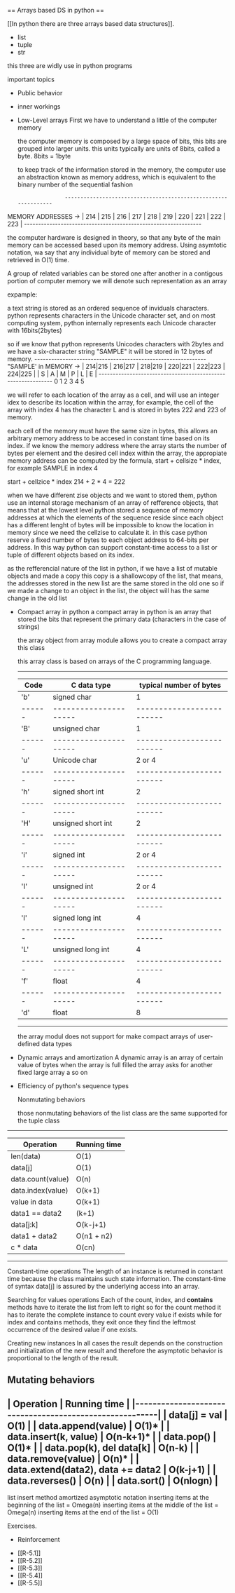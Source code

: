 == Arrays based DS in python == 

[[In python there are three arrays based data structures]].

- list
- tuple
- str

this three are widly use in python programs

important topics
 * Public behavior
 * inner workings


* Low-Level arrays
  First we have to understand a little of the computer memory
  
  the computer memory is composed by a large space of bits, this bits are grouped into larger units.
  this units typically are units of 8bits, called a byte. 8bits = 1byte
  
  to keep track of the information stored in the memory, the computer use an abstraction known as
  memory address, which is equivalent to the binary number of the sequential fashion
  
                     ---------------------------------------------------------------
 MEMORY ADDRESSES -> | 214 | 215 | 216 | 217 | 218  | 219 | 220 | 221 | 222  | 223 | 
                     ---------------------------------------------------------------
  
the computer hardware is designed in theory, so that any byte of the main memory can be accessed
based upon its memory address. Using asymtotic notation, wa say that any individual byte of memory
can be stored and retrieved in O(1) time.

A group of related variables can be stored one after another in a contigous portion of computer memory
we will denote such representation as an array

expample:

a text string is stored as an ordered sequence of inviduals characters.
python represents characters in the Unicode character set, and on most computing system, python 
internally represents each Unicode character with 16bits(2bytes)

so if we know that python represents Unicodes characters with 2bytes and we have a six-character string
"SAMPLE" it will be stored in 12 bytes of memory.
                      -------------------------------------------------------------
"SAMPLE' in MEMORY -> | 214|215 | 216|217 | 218|219 | 220|221 | 222|223 | 224|225 |
		      |    S    |    A    |    M    |    P    |    L    |    E    |
		      -------------------------------------------------------------
                           0         1         2         3         4         5

we will refer to each location of the array as a cell, and will use an integer idex to describe its
location within the array, for example, the cell of the array with index 4 has the character L and
is stored in bytes 222 and 223 of memory.

each cell of the memory must have the same size in bytes, this allows an arbitrary memory address 
to be accesed in constant time based on its index. if we know the memory address where the array starts
the number of bytes per element and the desired cell index within the array, the appropiate memory
address can be computed by the formula, start + cellsize * index, for example SAMPLE in index 4

start + cellzice * index
 214  + 2 * 4 = 222
 
when we have different zise objects and we want to stored them, python use an internal storage 
mechanism of an array of refference objects, that means that at the lowest level python stored a 
sequence of memory addresses at which the elements of the sequence reside
since each object has a different lenght of bytes will be impossible to know the location in memory
since we need the cellzise to calculate it. in this case python reserve a fixed number of bytes 
to each object address to 64-bits per address. In this way python can support constant-time access
to a list or tuple of different objects based on its index.

as the refferencial nature of the list in python, if we have a list of mutable objects and made a copy
this copy is a shallowcopy of the list, that means, the addresses stored in the new list are the same
stored in the old one so if we made a change to an object in the list, the object will has the same change in the old list

* Compact array in python
  a compact array in python is an array that stored the bits that represent the primary data
  (characters in the case of strings)
  
  the array object from array module allows you to create a compact array
  this class 
  
  this array class is based on arrays of the C programming language.
  
   ------------------------------------------------------
  | Code | C data type         | typical number of bytes |
  |------|---------------------|-------------------------|
  | 'b'  |  signed char        |            1            | 
  |------|---------------------|-------------------------|
  | 'B'  |  unsigned char      |            1            |
  |------|---------------------|-------------------------|
  | 'u'  |  Unicode char       |         2 or 4          |
  |------|---------------------|-------------------------|
  | 'h'  |  signed short int   |            2            |
  |------|---------------------|-------------------------|
  | 'H'  |  unsigned short int |            2            |
  |------|---------------------|-------------------------|
  | 'i'  |  signed int         |         2 or 4          |
  |------|---------------------|-------------------------|
  | 'I'  |  unsigned int       |         2 or 4          |
  |------|---------------------|-------------------------|
  | 'l'  |  signed long int    |            4            |
  |------|---------------------|-------------------------|
  | 'L'  |  unsigned long int  |           4             |
  |------|---------------------|-------------------------|
  | 'f'  |  float              |           4             |
  |------|---------------------|-------------------------|
  | 'd'  |  float              |           8             | 
   ------------------------------------------------------
  the array modul does not support for make compact arrays of user-defined data types


* Dynamic arrays and amortization
  A dynamic array is an array of certain value of bytes when the array is full filled the array asks
  for another fixed large array a so on
  

* Efficiency of python's sequence types

  Nonmutating behaviors
  
  those nonmutating behaviors of the list class are the same supported for the tuple class
 ---------------------------------- 
| Operation         | Running time |
|-------------------|--------------|
| len(data)         | O(1)         |
| data[j]           | O(1)         |
| data.count(value) | O(n)         |
| data.index(value) | O(k+1)       |
| value in data     | O(k+1)       |
| data1 == data2    | (k+1)        |
| data[j:k]         | O(k-j+1)     |
| data1 + data2     | O(n1 + n2)   |
| c * data          | O(cn)        |
 ----------------------------------
 
 Constant-time operations
 The length of an instance is returned in constant time because the class maintains such state information.
 The constant-time of syntax data[j] is assured by the underlying access into an array.
 
 Searching for values operations
 Each of the count, index, and __contains__ methods have to iterate the list from left to right
 so for the count method it has to iterate the complete instance to count every value if exists while
 for index and contains methods, they exit once they find the leftmost occurrence of the desired value if one exists.
 
 Creating new instances
 In all cases the result depends on the construction and initialization of the new result and therefore
 the asymptotic behavior is proportional to the length of the result.
 
 Mutating behaviors
 --------------------------------------------------------
|        Operation                        | Running time |
|--------------------------------------------------------|
|     data[j] = val                       | O(1)         |
|     data.append(value)                  | O(1)*        |
|     data.insert(k, value)               | O(n-k+1)*    |
|     data.pop()                          | O(1)*        |
|     data.pop(k), del data[k]            | O(n-k)       |
|     data.remove(value)                  | O(n)*        |
|     data.extend(data2), data += data2   | O(k-j+1)     |
|     data.reverses()                     | O(n)         |
|     data.sort()                         | O(nlogn)     |
 -------------------------------------------------------- 
 
list insert method amortized asymptotic notation
inserting items at the beginning of the list = Omega(n)
inserting items at the middle of the list = Omega(n)
inserting items at the end of the list = O(1)



Exercises.

* Reinforcement
- [[R-5.1]]
- [[R-5.2]]
- [[R-5.3]]
- [[R-5.4]] 
- [[R-5.5]]
